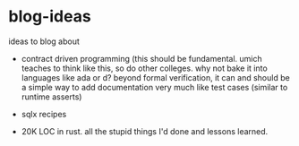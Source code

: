 # blog-ideas

ideas to blog about

- contract driven programming (this should be fundamental. umich teaches to think like this, so do other colleges. why not bake it into languages like ada or d? beyond formal verification, it can and should be a simple way to add documentation very much like test cases (similar to runtime asserts)

- sqlx recipes

- 20K LOC in rust. all the stupid things I'd done and lessons learned.
